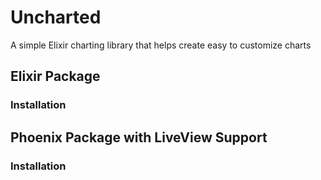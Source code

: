# Uncharted
A simple Elixir charting library that helps create easy to customize charts

## Elixir Package

### Installation

## Phoenix Package with LiveView Support

### Installation
